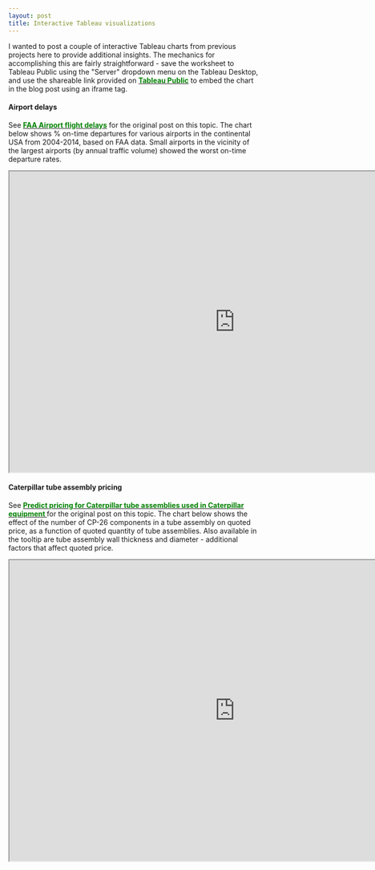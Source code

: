 ```yaml
---
layout: post
title: Interactive Tableau visualizations
---
```


I wanted to post a couple of interactive Tableau charts from previous projects here to provide additional insights. The mechanics for accomplishing this are fairly straightforward - save the worksheet to Tableau Public using the "Server" dropdown menu on the Tableau Desktop, and use the shareable link provided on <a href="https://public.tableau.com"><font color="008000"><b>Tableau Public</b></font></a> to embed the chart in the blog post using an iframe tag.

#### Airport delays

See <a href="https://karthik-33.github.io/FAA-flight-delays"><font color="008000"><b>FAA Airport flight delays</b></font></a> for the original post on this topic. The chart below shows % on-time departures for various airports in the continental USA from 2004-2014, based on FAA data. Small airports in the vicinity of the largest airports (by annual traffic volume) showed the worst on-time departure rates.

<iframe src="https://public.tableau.com/views/airport_delays/map_2014?:showVizHome=no&:embed=true" width = "900" height = "600"></iframe>

#### Caterpillar tube assembly pricing

See <a href="https://karthik-33.github.io/capstone"><font color="008000"><b>Predict pricing for Caterpillar tube assemblies used in Caterpillar equipment </b></font></a> for the original post on this topic. The chart below shows the effect of the number of CP-26 components in a tube assembly on quoted price, as a function of quoted quantity of tube assemblies. Also available in the tooltip are tube assembly wall thickness and diameter - additional factors that affect quoted price.

<iframe src="https://public.tableau.com/views/caterpillar_ta_cp26/cp?:embed=y&:display_count=yes" width = "900" height = "600"></iframe>
